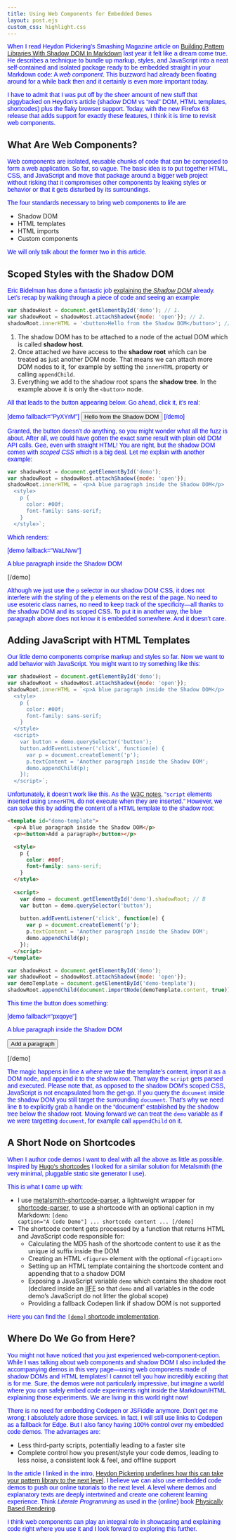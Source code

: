 ```yaml
---
title: Using Web Components for Embedded Demos
layout: post.ejs
custom_css: highlight.css
---
```


When I read Heydon Pickering’s Smashing Magazine article on [Building Pattern Libraries With Shadow DOM In Markdown](https://www.smashingmagazine.com/2017/07/pattern-libraries-in-markdown/) last year it felt like a dream come true. He describes a technique to bundle up markup, styles, and JavaScript into a neat self-contained and isolated package ready to be embedded straight in your Markdown code: A <i>web component</i>. This buzzword had already been floating around for a while back then and it certainly is even more important today.

I have to admit that I was put off by the sheer amount of new stuff that piggybacked on Heydon’s article (shadow DOM vs “real” DOM, HTML templates, shortcodes) plus the flaky browser support. Today, with the new Firefox 63 release that adds support for exactly these features, I think it is time to revisit web components.

## What Are Web Components?

Web components are isolated, reusable chunks of code that can be composed to form a web application. So far, so vague. The basic idea is to put together HTML, CSS, and JavaScript and  move that package around a bigger web project without risking that it compromises other components by leaking styles or behavior or that it gets disturbed by its surroundings.

The four standards necessary to bring web components to life are

* Shadow DOM
* HTML templates
* HTML imports
* Custom components

We will only talk about the former two in this article.

## Scoped Styles with the Shadow DOM

Eric Bidelman has done a fantastic job [explaining the <i>Shadow DOM</i>](https://developers.google.com/web/fundamentals/web-components/shadowdom) already. Let’s recap by walking through a piece of code and seeing an example:

```javascript
var shadowHost = document.getElementById('demo'); // 1.
var shadowRoot = shadowHost.attachShadow({mode: 'open'}); // 2.
shadowRoot.innerHTML = '<button>Hello from the Shadow DOM</button>'; // 3.
```

1. The shadow DOM has to be attached to a node of the actual DOM which is called <b>shadow host</b>.
2. Once attached we have access to the <b>shadow root</b> which can be treated as just another DOM node. That means we can attach more DOM nodes to it, for example by setting the `innerHTML` property or calling `appendChild`.
3. Everything we add to the shadow root spans the <b>shadow tree</b>. In the example above it is only the `<button>` node.

All that leads to the button appearing below. Go ahead, click it, it’s real:

[demo fallback="PyXYrM"]
<button>Hello from the Shadow DOM</button>
[/demo]

Granted, the button doesn’t *do* anything, so you might wonder what all the fuzz is about. After all, we could have gotten the exact same result with plain old DOM API calls. Gee, even with straight HTML! You are right, but the shadow DOM comes with <i>scoped CSS</i> which is a big deal. Let me explain with another example:

```javascript
var shadowHost = document.getElementById('demo');
var shadowRoot = shadowHost.attachShadow({mode: 'open'});
shadowRoot.innerHTML = `<p>A blue paragraph inside the Shadow DOM</p>
  <style>
    p {
      color: #00f;
      font-family: sans-serif;
    }
  </style>`;
```

Which renders:

[demo fallback="WaLNvw"]
<p>A blue paragraph inside the Shadow DOM</p>
<style>
  p {
    color: #00f;
    font-family: sans-serif;
  }
</style>
[/demo]

Although we just use the `p` selector in our shadow DOM CSS, it does not interfere with the styling of the `p` elements on the rest of the page. No need to use esoteric class names, no need to keep track of the specificity—all thanks to the shadow DOM and its scoped CSS. To put it in another way, the blue paragraph above does not know it is embedded somewhere. And it doesn’t care.

## Adding JavaScript with HTML Templates

Our little demo components comprise markup and styles so far. Now we want to add behavior with JavaScript. You might want to try something like this:

```javascript
var shadowHost = document.getElementById('demo');
var shadowRoot = shadowHost.attachShadow({mode: 'open'});
shadowRoot.innerHTML = `<p>A blue paragraph inside the Shadow DOM</p>
  <style>
    p {
      color: #00f;
      font-family: sans-serif;
    }
  </style>
  <script>
    var button = demo.querySelector('button');
    button.addEventListener('click', function(e) {
      var p = document.createElement('p');
      p.textContent = 'Another paragraph inside the Shadow DOM';
      demo.appendChild(p);
    });
  </script>`;
```

Unfortunately, it doesn’t work like this. As the [W3C notes](https://www.w3.org/TR/2008/WD-html5-20080610/dom.html#innerhtml0), “`script` elements inserted using `innerHTML` do not execute when they are inserted.” However, we can solve this by adding the content of a HTML template to the shadow root:

```html
<template id="demo-template">
  <p>A blue paragraph inside the Shadow DOM</p>
  <p><button>Add a paragraph</button></p>

  <style>
    p {
      color: #00f;
      font-family: sans-serif;
    }
  </style>
	
  <script>
    var demo = document.getElementById('demo').shadowRoot; // B
    var button = demo.querySelector('button');
		
    button.addEventListener('click', function(e) {
      var p = document.createElement('p');
      p.textContent = 'Another paragraph inside the Shadow DOM';
      demo.appendChild(p);
    });
  </script>
</template>
```

```javascript
var shadowHost = document.getElementById('demo');
var shadowRoot = shadowHost.attachShadow({mode: 'open'});
var demoTemplate = document.getElementById('demo-template');
shadowRoot.appendChild(document.importNode(demoTemplate.content, true)); // A
```

This time the button does something:

[demo fallback="pxqoye"]
<p>A blue paragraph inside the Shadow DOM</p>
<p><button>Add a paragraph</button></p>
<style>
  p {
    color: #00f;
    font-family: sans-serif;
  }
</style>
<script>
  var button = demo.querySelector('button');
  button.addEventListener('click', function(e) {
    var p = document.createElement('p');
    p.textContent = 'Another paragraph inside the Shadow DOM';
    demo.appendChild(p);
  });
</script>
[/demo]

The magic happens in line `A` where we take the template’s content, import it as a DOM node, and append it to the shadow root. That way the `script` gets parsed and executed. Please note that, as opposed to the shadow DOM’s scoped CSS, JavaScript is not encapsulated from the get-go. If you query the `document` inside the shadow DOM you still target the surrounding `document`. That’s why we need line `B` to explicitly grab a handle on the  “document” established by the shadow tree below the shadow root. Moving forward we can treat the `demo` variable as if we were targetting `document`, for example call `appendChild` on it.

## A Short Node on Shortcodes

When I author code demos I want to deal with all the above as little as possible. Inspired by [Hugo’s shortcodes](https://gohugo.io/content-management/shortcodes/) I looked for a similar solution for Metalsmith (the very minimal, pluggable static site generator I use).

This is what I came up with:

* I use [metalsmith-shortcode-parser](https://github.com/csmets/metalsmith-shortcode-parser), a lightweight wrapper for [shortcode-parser](https://github.com/mendezcode/shortcode-parser), to use a shortcode with an optional caption in my Markdown: <code>&#91;demo caption="A Code Demo"&#93; ... shortcode content ... &#91;/demo&#93;</code>
* The shortcode content gets processed by a function that returns HTML and JavaScript code responsible for:
  * Calculating the MD5 hash of the shortcode content to use it as the unique id suffix inside the DOM
  * Creating an HTML `<figure>` element with the optional `<figcaption>`
  * Setting up an HTML template containing the shortcode content and appending that to a shadow DOM
  * Exposing a JavaScript variable `demo` which contains the shadow root (declared inside an <abbr title="Immediately invoked function expression">IIFE</abbr> so that `demo` and all variables in the code demo’s JavaScript do not litter the global scope)
  * Providing a fallback Codepen link if shadow DOM is not supported

Here you can find the [<code>&#91;demo&#93;</code> shortcode implementation](https://github.com/stephanmax/stephanmax.is/blob/master/shortcodes/demo.js).

## Where Do We Go from Here?

You might not have noticed that you just experienced web-component-ception. While I was talking about web components and shadow DOM I also included the accompanying demos in this very page—using web components made of shadow DOMs and HTML templates! I cannot tell you how incredibly exciting that is for me. Sure, the demos were not particularly impressive, but imagine a world where you can safely embed code experiments right inside the Markdown/HTML explaining those experiments. We are living in this world right now!

There is no need for embedding Codepen or JSFiddle anymore. Don’t get me wrong; I absolutely adore those services. In fact, I will still use links to Codepen as a fallback for Edge. But I also fancy having 100% control over my embedded code demos. The advantages are:

* Less third-party scripts, potentially leading to a faster site
* Complete control how you present/style your code demos, leading to less noise, a consistent look & feel, and offline support

In the article I linked in the intro, [Heydon Pickering underlines how this can take your pattern library to the next level](https://www.smashingmagazine.com/2017/07/pattern-libraries-in-markdown/#code-demos-without-third-parties). I believe we can also use embedded code demos to push our online tutorials to the next level. A level where demos and explanatory texts are deeply intertwined and create one coherent learning experience. Think <i>Literate Programming</i> as used in the (online) book [Physically Based Rendering](http://www.pbr-book.org/3ed-2018/Introduction/Literate_Programming.html).

I think web components can play an integral role in showcasing and explaining code right where you use it and I look forward to exploring this further.


